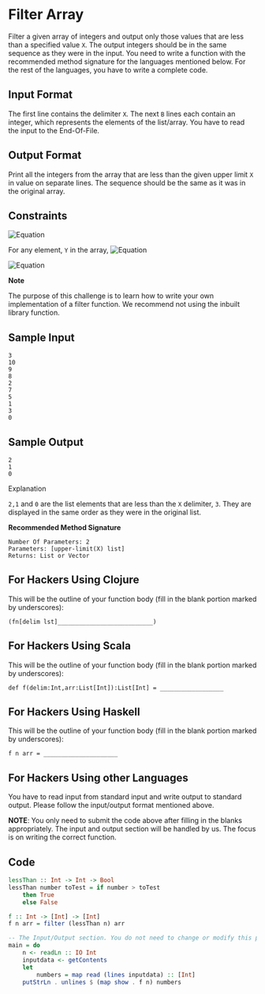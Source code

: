 # Filter Array

Filter a given array of integers and output only those values that are less than a specified value `X`. The output integers should be in the same sequence as they were in the input. You need to write a function with the recommended method signature for the languages mentioned below. For the rest of the languages, you have to write a complete code.

## Input Format

The first line contains the delimiter `X`.
The next `B` lines each contain an integer, which represents the elements of the list/array. You have to read the input to the End-Of-File.

## Output Format

Print all the integers from the array that are less than the given upper limit `X` in value on separate lines. The sequence should be the same as it was in the original array.

## Constraints

![Equation](https://render.githubusercontent.com/render/math?math=1%20\leq%20B\leq%20100)

For any element, `Y` in the array, ![Equation](https://render.githubusercontent.com/render/math?math=-100%20\leq%20Y\leq%20100)

![Equation](https://render.githubusercontent.com/render/math?math=-100%20\leq%20Y\leq%20100)

**Note**

The purpose of this challenge is to learn how to write your own implementation of a filter function. We recommend not using the inbuilt library function.

## Sample Input

    3
    10
    9
    8
    2
    7
    5
    1
    3
    0
## Sample Output

    2
    1
    0
Explanation

`2,1` and `0` are the list elements that are less than the `X` delimiter, `3`. They are displayed in the same order as they were in the original list.

**Recommended Method Signature**

    Number Of Parameters: 2
    Parameters: [upper-limit(X) list]
    Returns: List or Vector
## For Hackers Using Clojure

This will be the outline of your function body (fill in the blank portion marked by underscores):

    (fn[delim lst]___________________________)
## For Hackers Using Scala

This will be the outline of your function body (fill in the blank portion marked by underscores):

    def f(delim:Int,arr:List[Int]):List[Int] = __________________
## For Hackers Using Haskell

This will be the outline of your function body (fill in the blank portion marked by underscores):

    f n arr = _____________________
## For Hackers Using other Languages

You have to read input from standard input and write output to standard output. Please follow the input/output format mentioned above.

**NOTE**: You only need to submit the code above after filling in the blanks appropriately. The input and output section will be handled by us. The focus is on writing the correct function.

## Code
```haskell
lessThan :: Int -> Int -> Bool
lessThan number toTest = if number > toTest
    then True
    else False

f :: Int -> [Int] -> [Int]
f n arr = filter (lessThan n) arr

-- The Input/Output section. You do not need to change or modify this part
main = do 
    n <- readLn :: IO Int 
    inputdata <- getContents 
    let 
        numbers = map read (lines inputdata) :: [Int] 
    putStrLn . unlines $ (map show . f n) numbers
```